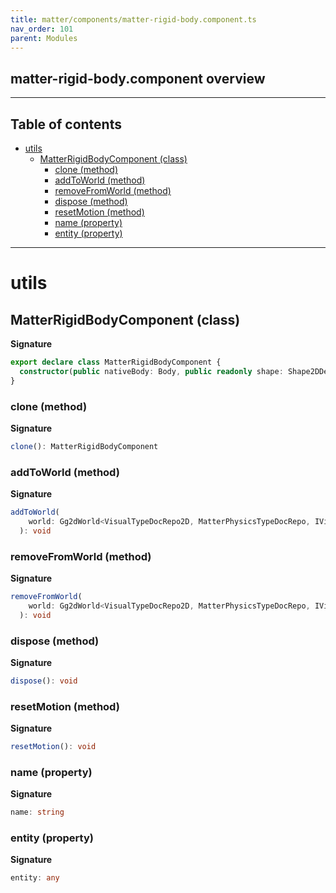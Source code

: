```yaml
---
title: matter/components/matter-rigid-body.component.ts
nav_order: 101
parent: Modules
---
```


## matter-rigid-body.component overview

---

<h2 class="text-delta">Table of contents</h2>

- [utils](#utils)
  - [MatterRigidBodyComponent (class)](#matterrigidbodycomponent-class)
    - [clone (method)](#clone-method)
    - [addToWorld (method)](#addtoworld-method)
    - [removeFromWorld (method)](#removefromworld-method)
    - [dispose (method)](#dispose-method)
    - [resetMotion (method)](#resetmotion-method)
    - [name (property)](#name-property)
    - [entity (property)](#entity-property)

---

# utils

## MatterRigidBodyComponent (class)

**Signature**

```ts
export declare class MatterRigidBodyComponent {
  constructor(public nativeBody: Body, public readonly shape: Shape2DDescriptor)
}
```

### clone (method)

**Signature**

```ts
clone(): MatterRigidBodyComponent
```

### addToWorld (method)

**Signature**

```ts
addToWorld(
    world: Gg2dWorld<VisualTypeDocRepo2D, MatterPhysicsTypeDocRepo, IVisualScene2dComponent, MatterWorldComponent>,
  ): void
```

### removeFromWorld (method)

**Signature**

```ts
removeFromWorld(
    world: Gg2dWorld<VisualTypeDocRepo2D, MatterPhysicsTypeDocRepo, IVisualScene2dComponent, MatterWorldComponent>,
  ): void
```

### dispose (method)

**Signature**

```ts
dispose(): void
```

### resetMotion (method)

**Signature**

```ts
resetMotion(): void
```

### name (property)

**Signature**

```ts
name: string
```

### entity (property)

**Signature**

```ts
entity: any
```
